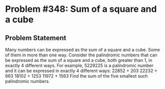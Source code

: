 # Problem #348: Sum of a square and a cube 

## Problem Statement 

Many numbers can be expressed as the sum of a square and a cube. Some of them in more than one way.
Consider the palindromic numbers that can be expressed as the sum of a square and a cube, both greater than 1, in exactly 4 different ways.
For example, 5229225 is a palindromic number and it can be expressed in exactly 4 different ways:
22852 + 203
22232 + 663
18102 + 1253
11972 + 1563
Find the sum of the five smallest such palindromic numbers.
